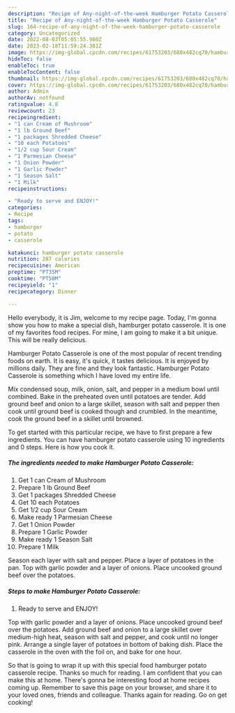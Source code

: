 ```yaml
---
description: "Recipe of Any-night-of-the-week Hamburger Potato Casserole"
title: "Recipe of Any-night-of-the-week Hamburger Potato Casserole"
slug: 164-recipe-of-any-night-of-the-week-hamburger-potato-casserole
category: Uncategorized
date: 2022-08-03T05:05:55.980Z
date: 2023-02-18T11:59:24.381Z
image: https://img-global.cpcdn.com/recipes/61753203/680x482cq70/hamburger-potato-casserole-recipe-main-photo.jpg
hideToc: false
enableToc: true
enableTocContent: false
thumbnail: https://img-global.cpcdn.com/recipes/61753203/680x482cq70/hamburger-potato-casserole-recipe-main-photo.jpg
cover: https://img-global.cpcdn.com/recipes/61753203/680x482cq70/hamburger-potato-casserole-recipe-main-photo.jpg
author: Admin
authorAv: notfound
ratingvalue: 4.8
reviewcount: 23
recipeingredient:
- "1 can Cream of Mushroom"
- "1 lb Ground Beef"
- "1 packages Shredded Cheese"
- "10 each Potatoes"
- "1/2 cup Sour Cream"
- "1 Parmesian Cheese"
- "1 Onion Powder"
- "1 Garlic Powder"
- "1 Season Salt"
- "1 Milk"
recipeinstructions:

- "Ready to serve and ENJOY!"
categories:
- Recipe
tags:
- hamburger
- potato
- casserole

katakunci: hamburger potato casserole 
nutrition: 287 calories
recipecuisine: American
preptime: "PT35M"
cooktime: "PT50M"
recipeyield: "1"
recipecategory: Dinner

---
```



Hello everybody, it is Jim, welcome to my recipe page. Today, I'm gonna show you how to make a special dish, hamburger potato casserole. It is one of my favorites food recipes. For mine, I am going to make it a bit unique. This will be really delicious.

Hamburger Potato Casserole is one of the most popular of recent trending foods on earth. It is easy, it's quick, it tastes delicious. It is enjoyed by millions daily. They are fine and they look fantastic. Hamburger Potato Casserole is something which I have loved my entire life.

Mix condensed soup, milk, onion, salt, and pepper in a medium bowl until combined. Bake in the preheated oven until potatoes are tender. Add ground beef and onion to a large skillet, season with salt and pepper then cook until ground beef is cooked though and crumbled. In the meantime, cook the ground beef in a skillet until browned.


To get started with this particular recipe, we have to first prepare a few ingredients. You can have hamburger potato casserole using 10 ingredients and 0 steps. Here is how you cook it.

<!--inarticleads1-->

##### The ingredients needed to make Hamburger Potato Casserole:

1. Get 1 can Cream of Mushroom
1. Prepare 1 lb Ground Beef
1. Get 1 packages Shredded Cheese
1. Get 10 each Potatoes
1. Get 1/2 cup Sour Cream
1. Make ready 1 Parmesian Cheese
1. Get 1 Onion Powder
1. Prepare 1 Garlic Powder
1. Make ready 1 Season Salt
1. Prepare 1 Milk


Season each layer with salt and pepper. Place a layer of potatoes in the pan. Top with garlic powder and a layer of onions. Place uncooked ground beef over the potatoes. 

<!--inarticleads2-->

##### Steps to make Hamburger Potato Casserole:


1. Ready to serve and ENJOY!

Top with garlic powder and a layer of onions. Place uncooked ground beef over the potatoes. Add ground beef and onion to a large skillet over medium-high heat, season with salt and pepper, and cook until no longer pink. Arrange a single layer of potatoes in bottom of baking dish. Place the casserole in the oven with the foil on, and bake for one hour. 

So that is going to wrap it up with this special food hamburger potato casserole recipe. Thanks so much for reading. I am confident that you can make this at home. There's gonna be interesting food at home recipes coming up. Remember to save this page on your browser, and share it to your loved ones, friends and colleague. Thanks again for reading. Go on get cooking!
